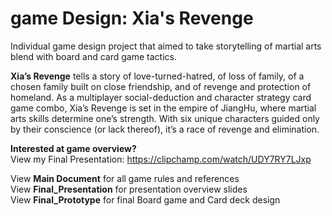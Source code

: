 # game Design: Xia's Revenge

Individual game design project that aimed to take storytelling of martial arts blend with board and card game tactics.

<b>Xia’s Revenge</b> tells a story of love-turned-hatred, of loss of family, of a chosen family built on
close friendship, and of revenge and protection of homeland. As a multiplayer social-deduction
and character strategy card game combo, Xia’s Revenge is set in the empire of JiangHu, where martial arts
skills determine one’s strength. With six unique characters guided only by their conscience (or
lack thereof), it’s a race of revenge and elimination. 

<b>Interested at game overview? </b>
<br>View my Final Presentation: 
https://clipchamp.com/watch/UDY7RY7LJxp

View <b>Main Document</b> for all game rules and references
<br>View <b>Final_Presentation</b> for presentation overview slides
<br>View <b>Final_Prototype</b> for final Board game and Card deck design




